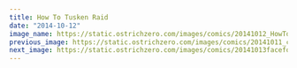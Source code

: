 ```yaml
---
title: How To Tusken Raid
date: "2014-10-12"
image_name: https://static.ostrichzero.com/images/comics/20141012_HowToTuskenRaid.png
previous_image: https://static.ostrichzero.com/images/comics/20141011_copyright.png
next_image: https://static.ostrichzero.com/images/comics/20141013facefool_website.png
---
```


